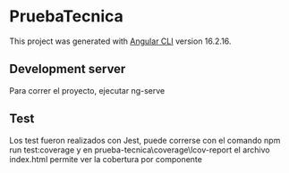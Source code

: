 # PruebaTecnica

This project was generated with [Angular CLI](https://github.com/angular/angular-cli) version 16.2.16.

## Development server

Para correr el proyecto, ejecutar ng-serve

## Test
Los test fueron realizados con Jest, puede correrse con el comando npm run test:coverage y en prueba-tecnica\coverage\lcov-report el archivo index.html permite ver la cobertura por componente
